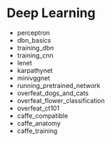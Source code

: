 # Deep Learning

- perceptron
- dbn_basics
- training_dbn
- training_cnn
- lenet
- karpathynet
- minivggnet
- running_pretrained_network
- overfeat_dogs_and_cats
- overfeat_flower_classification
- overfeat_ct101
- caffe_compatible
- caffe_anatomy
- caffe_training

